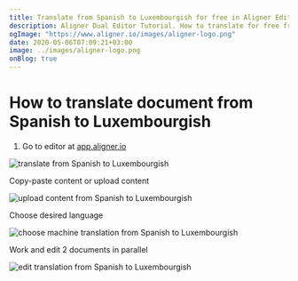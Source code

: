 ```yaml
---
title: Translate from Spanish to Luxembourgish for free in Aligner Editor
description: Aligner Dual Editor Tutorial. How to translate for free from Spanish to Luxembourgish. Aligner is multilingual document management platform. 
ogImage: "https://www.aligner.io/images/aligner-logo.png"
date: 2020-05-06T07:09:21+03:00
image: ../images/aligner-logo.png
onBlog: true
---
```


# How to translate document from Spanish to Luxembourgish

1. Go to editor at [app.aligner.io](https://app.aligner.io "Aligner App web page")

![translate from Spanish to Luxembourgish](../aligner-blank-editor.png "translate from Spanish to Luxembourgish")

Copy-paste content or upload content

![upload content from Spanish to Luxembourgish](../aligner-uploaded-document.png "upload content from Spanish to Luxembourgish")

Choose desired language

![choose machine translation from Spanish to Luxembourgish](../aligner-language-dropdown.png "choose machine translation from Spanish to Luxembourgish")

Work and edit 2 documents in parallel

![edit translation from Spanish to Luxembourgish](../aligner-double-sitded-editor.png "edit translation from Spanish to Luxembourgish")

